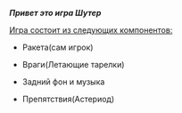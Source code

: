 ***Привет это игра Шутер***

<ins>  Игра состоит из следующих компонентов:	</ins>
+ Ракета(сам игрок)
- Враги(Летающие тарелки)
+ Задний фон и музыка
* Препятствия(Астериод)
